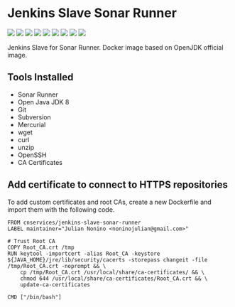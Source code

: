 # Jenkins Slave Sonar Runner

[![](https://img.shields.io/docker/pulls/cnservices/jenkins-slave-sonar-runner.svg)](https://hub.docker.com/r/cnservices/jenkins-slave-sonar-runner/)
[![](hhttps://img.shields.io/docker/build/cnservices/jenkins-slave-sonar-runner)](https://hub.docker.com/r/cnservices/jenkins-slave-sonar-runner/)
[![](https://img.shields.io/docker/automated/cnservices/jenkins-slave-sonar-runner)](https://hub.docker.com/r/cnservices/jenkins-slave-sonar-runner/)
[![](https://img.shields.io/docker/stars/cnservices/jenkins-slave-sonar-runner)](https://hub.docker.com/r/cnservices/jenkins-slave-sonar-runner/)
[![](https://img.shields.io/github/license/cn-cicd/jenkins-slave-sonar-runner)](https://github.com/cn-cicd/jenkins-slave-sonar-runner)
[![](https://img.shields.io/github/issues/cn-cicd/jenkins-slave-sonar-runner)](https://github.com/cn-cicd/jenkins-slave-sonar-runner)
[![](https://img.shields.io/github/issues-closed/cn-cicd/jenkins-slave-sonar-runner)](https://github.com/cn-cicd/jenkins-slave-sonar-runner)
[![](https://img.shields.io/github/languages/code-size/cn-cicd/jenkins-slave-sonar-runner)](https://github.com/cn-cicd/jenkins-slave-sonar-runner)
[![](https://img.shields.io/github/repo-size/cn-cicd/jenkins-slave-sonar-runner)](https://github.com/cn-cicd/jenkins-slave-sonar-runner)

Jenkins Slave for Sonar Runner. Docker image based on OpenJDK official image.

## Tools Installed ##

- Sonar Runner
- Open Java JDK 8
- Git
- Subversion
- Mercurial
- wget
- curl
- unzip
- OpenSSH
- CA Certificates

## Add certificate to connect to HTTPS repositories

To add custom certificates and root CAs, create a new Dockerfile and import them with the following code.

	FROM cnservices/jenkins-slave-sonar-runner
	LABEL maintainer="Julian Nonino <noninojulian@gmail.com>"

	# Trust Root CA
	COPY Root_CA.crt /tmp
	RUN keytool -importcert -alias Root_CA -keystore ${JAVA_HOME}/jre/lib/security/cacerts -storepass changeit -file /tmp/Root_CA.crt -noprompt && \
		cp /tmp/Root_CA.crt /usr/local/share/ca-certificates/ && \
		chmod 644 /usr/local/share/ca-certificates/Root_CA.crt && \
		update-ca-certificates

	CMD ["/bin/bash"]
